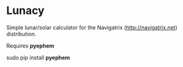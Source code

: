 Lunacy
======

Simple lunar/solar calculator for the Navigatrix (http://navigatrix.net) distribution.

Requires **pyephem**

sudo pip install **pyephem**
